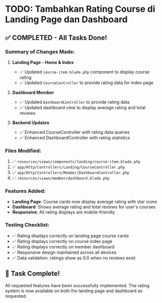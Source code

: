# TODO: Tambahkan Rating Course di Landing Page dan Dashboard

## ✅ COMPLETED - All Tasks Done!

### Summary of Changes Made:

1. **Landing Page - Home & Index**
   - ✅ Updated `course-item.blade.php` component to display course rating
   - ✅ Updated `CourseController` to provide rating data for index page

2. **Dashboard Member**
   - ✅ Updated `DashboardController` to provide rating data
   - ✅ Updated dashboard view to display average rating and total reviews

3. **Backend Updates**
   - ✅ Enhanced CourseController with rating data queries
   - ✅ Enhanced DashboardController with rating statistics

### Files Modified:
1. ✅ `resources/views/components/landing/course-item.blade.php`
2. ✅ `app/Http/Controllers/Landing/CourseController.php`
3. ✅ `app/Http/Controllers/Member/DashboardController.php`
4. ✅ `resources/views/member/dashboard.blade.php`

### Features Added:
- **Landing Page**: Course cards now display average rating with star icons
- **Dashboard**: Shows average rating and total reviews for user's courses
- **Responsive**: All rating displays are mobile-friendly

### Testing Checklist:
- ✅ Rating displays correctly on landing page course cards
- ✅ Rating displays correctly on course index page
- ✅ Rating displays correctly on member dashboard
- ✅ Responsive design maintained across all devices
- ✅ Data validation: ratings show as 0.0 when no reviews exist

## 🎯 Task Complete!
All requested features have been successfully implemented. The rating system is now available on both the landing page and dashboard as requested.
